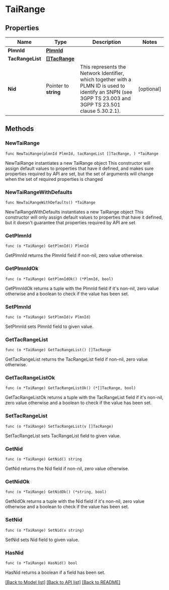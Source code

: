 # TaiRange

## Properties

Name | Type | Description | Notes
------------ | ------------- | ------------- | -------------
**PlmnId** | [**PlmnId**](PlmnId.md) |  | 
**TacRangeList** | [**[]TacRange**](TacRange.md) |  | 
**Nid** | Pointer to **string** | This represents the Network Identifier, which together with a PLMN ID is used to identify an SNPN (see 3GPP TS 23.003 and 3GPP TS 23.501 clause 5.30.2.1).   | [optional] 

## Methods

### NewTaiRange

`func NewTaiRange(plmnId PlmnId, tacRangeList []TacRange, ) *TaiRange`

NewTaiRange instantiates a new TaiRange object
This constructor will assign default values to properties that have it defined,
and makes sure properties required by API are set, but the set of arguments
will change when the set of required properties is changed

### NewTaiRangeWithDefaults

`func NewTaiRangeWithDefaults() *TaiRange`

NewTaiRangeWithDefaults instantiates a new TaiRange object
This constructor will only assign default values to properties that have it defined,
but it doesn't guarantee that properties required by API are set

### GetPlmnId

`func (o *TaiRange) GetPlmnId() PlmnId`

GetPlmnId returns the PlmnId field if non-nil, zero value otherwise.

### GetPlmnIdOk

`func (o *TaiRange) GetPlmnIdOk() (*PlmnId, bool)`

GetPlmnIdOk returns a tuple with the PlmnId field if it's non-nil, zero value otherwise
and a boolean to check if the value has been set.

### SetPlmnId

`func (o *TaiRange) SetPlmnId(v PlmnId)`

SetPlmnId sets PlmnId field to given value.


### GetTacRangeList

`func (o *TaiRange) GetTacRangeList() []TacRange`

GetTacRangeList returns the TacRangeList field if non-nil, zero value otherwise.

### GetTacRangeListOk

`func (o *TaiRange) GetTacRangeListOk() (*[]TacRange, bool)`

GetTacRangeListOk returns a tuple with the TacRangeList field if it's non-nil, zero value otherwise
and a boolean to check if the value has been set.

### SetTacRangeList

`func (o *TaiRange) SetTacRangeList(v []TacRange)`

SetTacRangeList sets TacRangeList field to given value.


### GetNid

`func (o *TaiRange) GetNid() string`

GetNid returns the Nid field if non-nil, zero value otherwise.

### GetNidOk

`func (o *TaiRange) GetNidOk() (*string, bool)`

GetNidOk returns a tuple with the Nid field if it's non-nil, zero value otherwise
and a boolean to check if the value has been set.

### SetNid

`func (o *TaiRange) SetNid(v string)`

SetNid sets Nid field to given value.

### HasNid

`func (o *TaiRange) HasNid() bool`

HasNid returns a boolean if a field has been set.


[[Back to Model list]](../README.md#documentation-for-models) [[Back to API list]](../README.md#documentation-for-api-endpoints) [[Back to README]](../README.md)


